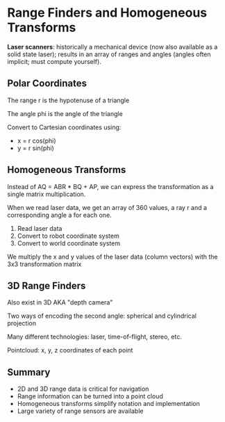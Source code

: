 # Range Finders and Homogeneous Transforms

**Laser scanners**: historically a mechanical device (now also available as a solid state laser); results in an array of ranges and angles (angles often implicit; must compute yourself).

## Polar Coordinates

The range r is the hypotenuse of a triangle

The angle phi is the angle of the triangle

Convert to Cartesian coordinates using:

- x = r cos(phi)
- y = r sin(phi)

## Homogeneous Transforms

Instead of AQ = ABR * BQ + AP, we can express the transformation as a single matrix multiplication.

When we read laser data, we get an array of 360 values, a ray r and a corresponding angle a for each one.

1. Read laser data
2. Convert to robot coordinate system
3. Convert to world coordinate system

We multiply the x and y values of the laser data (column vectors) with the 3x3 transformation matrix

## 3D Range Finders

Also exist in 3D AKA "depth camera"

Two ways of encoding the second angle: spherical and cylindrical projection

Many different technologies: laser, time-of-flight, stereo, etc.

Pointcloud: x, y, z coordinates of each point

## Summary

- 2D and 3D range data is critical for navigation
- Range information can be turned into a point cloud
- Homogeneous transforms simplify notation and implementation
- Large variety of range sensors are available